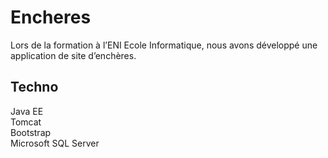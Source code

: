 # Encheres

Lors de la formation à l’ENI Ecole Informatique, nous avons développé une application de site d’enchères.

## Techno
Java EE<br>
Tomcat<br>
Bootstrap<br>
Microsoft SQL Server
